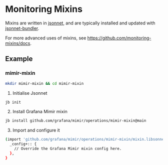 # Monitoring Mixins

Mixins are written in [jsonnet](https://jsonnet.org/), and are typically installed and updated with [jsonnet-bundler](https://github.com/jsonnet-bundler/jsonnet-bundler).

For more advanced uses of mixins, see
https://github.com/monitoring-mixins/docs.


## Example

### mimir-mixin

```bash
mkdir mimir-mixin && cd mimir-mixin

```

1. Initialise Jsonnet

``` bash
jb init
```

2. Install Grafana Mimir mixin

``` bash
jb install github.com/grafana/mimir/operations/mimir-mixin@main
```

3. Import and configure it

``` bash
(import 'github.com/grafana/mimir/operations/mimir-mixin/mixin.libsonnet') + {
  _config+:: {
    // Override the Grafana Mimir mixin config here.
  },
}
```